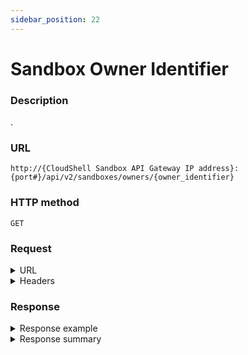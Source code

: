 ```yaml
---
sidebar_position: 22
---
```




# Sandbox Owner Identifier

### Description

.

### URL

`http://{CloudShell Sandbox API Gateway IP address}:{port#}/api/v2/sandboxes/owners/{owner_identifier}`

### HTTP method

`GET`

### Request

<details>
<summary>URL</summary>

| Parameter | Description/Comments |
| --- | --- |
| `owner_identifier` | The name of the user (`string`). |
</details>

<details>
<summary>Headers</summary>

Example header format for the `sandboxes` method:

`Authorization: Basic <authorization token returned from the login method>`

`Content-Type: application/json`

</details>

### Response

<details>
<summary>Response example</summary>

The `sandboxes` method returns a list of all the sandboxes and the actions that can be performed on each sandbox.

```javascript
[
  {
    "name": "Sanity Testing on Latest Build",
    "id": "fa4a313a-061d-4a40-9815-9730dd7c916f",
    "description": "Blueprint with preconfigured sanity tests to be run on the latest build.",
    "state": "Ready",
    "blueprint": {
      "name": "Sanity Testing Blueprint",
      "id": "506f1880-5ba0-48ad-9385-d259edcf885b"
    }
  },
  {
    "name": "System Diagnostics Test",
    "id": "0b0747f3-b3bb-4de1-b0f0-9c15b7327bb9",
    "description": "Blueprint that automates system diagnostics checks on the local network.",
    "state": "Ready",
    "blueprint": {
      "name": "System Diagnostics Blueprint",
      "id": "07e70b79-3cba-4f1a-a957-fb4b0552fb33"
    }
```
</details>

<details>
<summary>Response summary</summary>

The response output properties of the `sandboxes` method are described in the following table.

| Property | Sub Property | Description/Comments |
| --- | --- | --- |
| `name` |   | The name of the sandbox. `(string)` |
| `id` |   | The ID of the sandbox. `(string)` |
| `description` |   | A text description of the sandbox. `(string)` |
| `state` |   | The current state of the sandbox. Possible values: Pending, Setup, Ready, Teardown, Error, Ended. `(string)` |
| `blueprint` |   | The details of the sandbox's blueprint `(Array)` |
|   | `name` | The name of the blueprint `(string)` |
|   | `id` | The id of the blueprint `(string)` |

</details>
